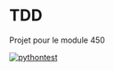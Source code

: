 # TDD
Projet pour le module 450

[![pythontest](https://github.com/Bdeeux/ProjetTest/actions/workflows/pythontest.yml/badge.svg?branch=Exo2)](https://github.com/Bdeeux/ProjetTest/actions/workflows/pythontest.yml)
